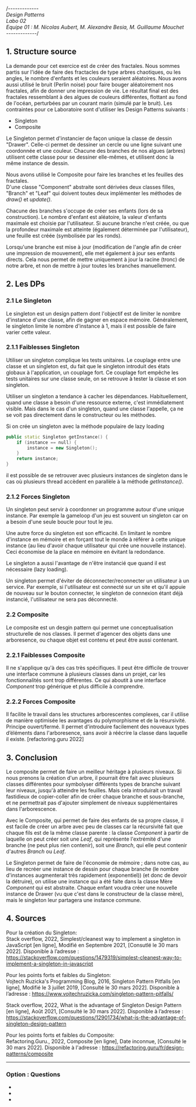 /*-------------<br>
Design Patterns<br>
Labo 02<br>
Equipe 01 : M. Nicolas Aubert, M. Alexandre Besia, M. Guillaume Mouchet<br>
-------------*/

## 1. Structure source
La demande pour cet exercice est de créer des fractales. Nous sommes partis sur l'idée de faire des fractacles de type arbres chaotiques, ou les angles, le nombre d'enfants et les couleurs seraient aléatoires. Nous avons aussi utilisé le bruit (Perlin noise) pour faire bouger aléatoirement nos fractales, afin de donner une impression de vie.
Le résultat final est des fractales ressemblant à des algues de couleurs différentes, flottant au fond de l'océan, perturbées par un courant marin (simulé par le bruit).
Les contraintes pour ce Laboratoire sont d'utiliser les Design Patterns suivants :

 * Singleton
 * Composite

Le Singleton permet d'instancier de façon unique la classe de dessin "Drawer". Celle-ci permet de dessiner un cercle ou une ligne suivant une coordonnée et une couleur.
Chacune des branches de nos algues (arbres) utilisent cette classe pour se dessiner elle-mêmes, et utilisent donc la même instance de dessin.

Nous avons utilisé le Composite pour faire les branches et les feuilles des fractales.<br>
D'une classe "Component" abstraite sont dérivées deux classes filles, "Branch" et "Leaf" qui doivent toutes deux implémenter les méthodes de <i>draw()</i> et <i>update()</i>.

Chacune des branches s'occupe de créer ses enfants (lors de sa construction). Le nombre d'enfant est aléatoire, la valeur d'enfants maximale est choisie par l'utilisateur.
Si aucune branche n'est créée, ou que la profondeur maximale est atteinte (également déterminée par l'utilisateur), une feuille est créée (symbolisée par les ronds).

Lorsqu'une branche est mise à jour (modification de l'angle afin de créer une impression de mouvement), elle met également à jour ses enfants directs.
Cela nous permet de mettre uniquement à jour la racine (tronc) de notre arbre, et non de mettre à jour toutes les branches manuellement.

## 2. Les DPs
### 2.1 Le Singleton
Le singleton est un design pattern dont l'objectif est de limiter le nombre d'instance d'une classe, afin de gagner en espace mémoire. Généralement, le singleton limite le nombre d'instance à 1, mais il est possible de faire varier cette valeur.


### 2.1.1 Faiblesses Singleton
Utiliser un singleton complique les tests unitaires. Le couplage entre une classe et un singleton est, du fait que le singleton introduit des états globaux à l'application, un couplage fort. Ce couplage fort empêche les tests unitaires sur une classe seule, on se retrouve à tester la classe et son singleton. 

Utiliser un singleton a tendance à cacher les dépendances. Habituellement, quand une classe a besoin d'une ressource externe, c'est immédiatement visible. Mais dans le cas d'un singleton, quand une classe l'appelle, ça ne se voit pas directement dans le constructeur ou les méthodes.

Si on crée un singleton avec la méthode populaire de lazy loading 

```CPP
public static Singleton getInstance() {
    if (instance == null) {
        instance = new Singleton();
    }
    return instance;
} 
```
il est possible de se retrouver avec plusieurs instances de singleton dans le cas où plusieurs thread accèdent en parallèle à la méthode <i>getInstance()</i>.


### 2.1.2 Forces Singleton
Un singleton peut servir à coordonner un programme autour d'une unique instance. Par exemple la gameloop d'un jeu est souvent un singleton car on a besoin d'une seule boucle pour tout le jeu.

Une autre force du singleton est son efficacité. En limitant le nombre d'instance en mémoire et en forçant tout le monde à référer à cette unique instance (au lieu d'avoir chaque utilisateur qui crée une nouvelle instance). Ceci économise de la place en mémoire en évitant la redondance.

Le singleton a aussi l'avantage de n'être instancié que quand il est nécessaire (lazy loading).

Un singleton permet d'éviter de déconnecter/reconnecter un utilisateur à un service. Par exemple, si l'utilisateur est connecté sur un site et qu'il appuie de nouveau sur le bouton connecter, le singleton de connexion étant déjà instancié, l'utilisateur ne sera pas déconnecté.

### 2.2 Composite
Le composite est un desgin pattern qui permet une conceptualisation structurelle de nos classes. Il permet d'agencer des objets dans une arboresence, ou chaque objet est contenu et peut être aussi contenant.
### 2.2.1 Faiblesses Composite
Il ne s'applique qu'à des cas très spécifiques. Il peut être difficile de trouver une interface commune à plusieurs classes dans un projet, car les fonctionnalités sont trop différentes. Ce qui aboutit à une interface <i>Component</i> trop générique et plus difficile à comprendre.

### 2.2.2 Forces Composite
Il facilite le travail dans les structures arborescentes complexes, car il utilise de manière optimisée les avantages du polymorphisme et de la résursivité.
Principe ouvert/fermé. Il permet d'introduire facilement des nouveaux types d’éléments dans l'arboresence, sans avoir à réécrire la classe dans laquelle il existe. [refactoring.guru 2022]

## 3. Conclusion
Le composite permet de faire un meilleur héritage à plusieurs niveaux.
Si nous prenons la création d'un arbre, il pourrait être fait avec plusieurs classes différentes pour symbolyser différents types de branche suivant leur niveaux, jusqu'à atteindre les feuilles. Mais cela introduirait un travail fastidieux de copier-coller afin de créer chaque branche et sous-branche, et ne permettrait pas d'ajouter simplement de niveaux supplémentaires dans l'arborescence.

Avec le Composite, qui permet de faire des enfants de sa propre classe, il est facile de créer un arbre avec peu de classes car la récursivité fait que chaque fils est de la même classe parente :  la classe <i>Component</i> à partir de laquelle on peut créer soit une <i>Leaf</i>, qui représente l'extrémité d'une branche (ne peut plus rien contenir), soit une <i>Branch</i>, qui elle peut contenir d'autres <i>Branch</i> ou <i>Leaf</i>.

Le Singleton permet de faire de l'économie de mémoire ; dans notre cas, au lieu de recréer une instance de dessin pour chaque branche (le nombre d'instances augmenterait très rapidement (exponentiel)) (et donc de devoir la détruire), on utilise une instance qui a été faite dans la classe Mère <i>Component</i> qui est abstraite. Chaque enfant voudra créer une nouvelle instance de Drawer (vu que c'est dans le constructeur de la classe mère), mais le singleton leur partagera une instance commune.
## 4. Sources
Pour la création du Singleton:<br>
Stack overflow, 2022, Simplest/cleanest way to implement a singleton in JavaScript [en ligne], Modifié en Septembre 2021, [Consutlé le 30 mars 2022]. Disponible à l’adresse : https://stackoverflow.com/questions/1479319/simplest-cleanest-way-to-implement-a-singleton-in-javascript

Pour les points forts et faibles du Singleton:<br>
Vojtech Ruzicka's Programming Blog, 2016, Singleton Pattern Pitfalls [en ligne], Modifié le 3 juillet 2019, [Consulté le 30 mars 2022]. Disponible à l’adresse : https://www.vojtechruzicka.com/singleton-pattern-pitfalls/

Stack overflow, 2022, What is the advantage of Singleton Design Pattern [en ligne], Août 2021, [Consulté le 30 mars 2022]. Disponible à l’adresse :
https://stackoverflow.com/questions/12901734/what-is-the-advantage-of-singleton-design-pattern

Pour les points forts et faibles du Composite:<br>
Refactoring.Guru., 2022, Composite [en ligne], Date inconnue, [Consulté le 30 mars 2022]. Disponible à l'adresse :
https://refactoring.guru/fr/design-patterns/composite
_____________________

### Option : Questions
-
-
-

